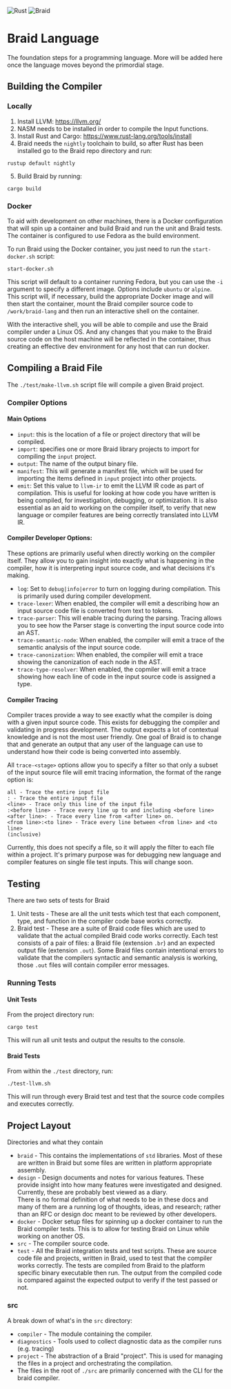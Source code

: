 ![Rust](https://github.com/erichgess/braid-lang/workflows/Rust/badge.svg)
![Braid](https://github.com/erichgess/braid-lang/workflows/Braid/badge.svg)

# Braid Language
The foundation steps for a programming language. More will be added here once the
language moves beyond the primordial stage.

## Building the Compiler
### Locally
1. Install LLVM: https://llvm.org/
2. NASM needs to be installed in order to compile the Input functions.
3. Install Rust and Cargo: https://www.rust-lang.org/tools/install
4. Braid needs the `nightly` toolchain to build, so after Rust has been installed
go to the Braid repo directory and run:
```
rustup default nightly
```
5. Build Braid by running:
```
cargo build
```

### Docker
To aid with development on other machines, there is a Docker configuration that
will spin up a container and build Braid and run the unit and Braid tests. The
container is configured to use Fedora as the build environment.

To run Braid using the Docker container, you just need to run the `start-docker.sh`
script:

```
start-docker.sh
```

This script will default to a container running Fedora, but you can use the
`-i` argument to specify a different image.  Options include `ubuntu` or `alpine`.
This script will, if necessary, build the appropriate Docker image and will then
start the container, mount the Braid compiler source code to `/work/braid-lang` and
then run an interactive shell on the container.

With the interactive shell, you will be able to compile and use the Braid compiler
under a Linux OS. And any changes that you make to the Braid source code on the host
machine will be reflected in the container, thus creating an effective dev environment
for any host that can run docker.


## Compiling a Braid File
The `./test/make-llvm.sh` script file will compile a given Braid project.

### Compiler Options
#### Main Options
- `input`: this is the location of a file or project directory that will be 
compiled.
- `import`: specifies one or more Braid library projects to import for compiling
 the `input` project.
- `output`: The name of the output binary file.
- `manifest`: This will generate a manifest file, which will be used for 
importing the items defined in `input` project into other projects.
- `emit`: Set this value to `llvm-ir` to emit the LLVM IR code as part of 
compilation. This is useful for looking at how code you have written is being 
compiled, for investigation, debugging, or optimization.  It is also essential 
as an aid to working on the compiler itself, to verify that new language or 
compiler features are being correctly translated into LLVM IR.

#### Compiler Developer Options:
These options are primarily useful when directly working on the compiler itself. 
They allow you to gain insight into exactly what is happening in the compiler, 
how it is interpreting input source code, and what decisions it's making.
- `log`: Set to `debug|info|error` to turn on logging during compilation.  This 
is primarily used during compiler development.
- `trace-lexer`: When enabled, the compiler will emit a describing how an input 
source code file is converted from text to tokens.
- `trace-parser`: This will enable tracing during the parsing. Tracing allows 
you to see how the Parser stage is converting the input source code into an AST.
- `trace-semantic-node`: When enabled, the compiler will emit a trace of the 
semantic analysis of the input source code.
- `trace-canonization`: When enabled, the compiler will emit a trace showing the 
canonization of each node in the AST.
- `trace-type-resolver`: When enabled, the copmiler will emit a trace showing 
how each line of code in the input source code is assigned a type.

#### Compiler Tracing
Compiler traces provide a way to see exactly what the compiler is doing with a 
given input source code. This exists for debugging the compiler and validating 
in progress development. The output expects a lot of contextual knowledge and 
is not the most user friendly. One goal of Braid is to change that and generate 
an output that any user of the language can use to understand how their code is 
being converted into assembly.

All `trace-<stage>` options allow you to specify a filter so that only a subset 
of the input source file will emit tracing information, the format of the range 
option is: 
```
all - Trace the entire input file
: - Trace the entire input file
<line> - Trace only this line of the input file
:<before line> - Trace every line up to and including <before line>
<after line>: - Trace every line from <after line> on.
<from line>:<to line> - Trace every line between <from line> and <to line> 
(inclusive)
```

Currently, this does not specify a file, so it will apply the filter to each 
file within a project. It's primary purpose was for debugging new language and 
compiler features on single file test inputs. This will change soon.

## Testing
There are two sets of tests for Braid
1. Unit tests - These are all the unit tests which test that each component, type, and
function in the compiler code base works correctly.
2. Braid test - These are a suite of Braid code files which are used to validate that
the actual compiled Braid code works correctly.  Each test consists of a pair of files:
a Braid file (extension `.br`) and an expected output file (extension `.out`).  Some
Braid files contain intentional errors to validate that the compilers syntactic and
semantic analysis is working, those `.out` files will contain compiler error messages.

### Running Tests
#### Unit Tests
From the project directory run:

 ```
 cargo test
 ```

This will run all unit tests and output the results to the console.

#### Braid Tests
From within the `./test` directory, run: 
```
./test-llvm.sh
```

This will run through every Braid test and test that the source code compiles and 
executes correctly.

## Project Layout
Directories and what they contain
- `braid` - This contains the implementations of `std` libraries.  Most of these are written in
Braid but some files are written in platform appropriate assembly.
- `design` - Design documents and notes for various features. These provide insight into how many
features were investigated and designed.  Currently, these are probably best viewed as a diary.  
There is no formal definition of what needs to be in these docs and many of them are a running log
of thoughts, ideas, and research; rather than an RFC or design doc meant to be reviewed by other
developers.
- `docker` - Docker setup files for spinning up a docker container to run the Braid compiler tests.
This is to allow for testing Braid on Linux while working on another OS.
- `src` - The compiler source code.
- `test` - All the Braid integration tests and test scripts.  These are source code file and
projects, written in Braid, used to test that the compiler works correctly.  The tests are compiled
from Braid to the platform specific binary executable then run. The output from the compiled code is
compared against the expected output to verify if the test passed or not.

### src
A break down of what's in the `src` directory:
- `compiler` - The module containing the compiler.
- `diagnostics` - Tools used to collect diagnostic data as the compiler runs (e.g. tracing)
- `project` - The abstraction of a Braid "project".  This is used for managing the files in a
project and orchestrating the compilation.
- The files in the root of `./src` are primarily concerned with the CLI for the braid compiler.